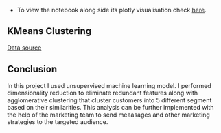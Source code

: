 * To view the notebook along side its plotly visualisation check [here](https://nbviewer.org/github/toludoyin/segmentation-analysis/blob/main/kmeans-segment/kmeans_clustering.ipynb).
## KMeans Clustering

[Data source](https://www.kaggle.com/imakash3011/customer-personality-analysis)

## Conclusion
In this project I used unsupervised machine learning model. I performed dimensionality reduction to eliminate redundant features along with agglomerative clustering that cluster customers into 5 different segment based on their similarities. This analysis can be further implemented with the help of the marketing team to send meaasages and other marketing strategies to the targeted audience.
